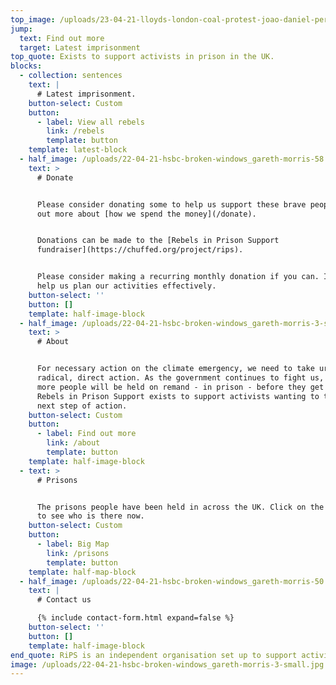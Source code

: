 ```yaml
---
top_image: /uploads/23-04-21-lloyds-london-coal-protest-joao-daniel-pereira-dsf7919.jpg
jump:
  text: Find out more
  target: Latest imprisonment
top_quote: Exists to support activists in prison in the UK.
blocks:
  - collection: sentences
    text: |
      # Latest imprisonment.
    button-select: Custom
    button:
      - label: View all rebels
        link: /rebels
        template: button
    template: latest-block
  - half_image: /uploads/22-04-21-hsbc-broken-windows_gareth-morris-58.jpg
    text: >
      # Donate


      Please consider donating some to help us support these brave people. Find
      out more about [how we spend the money](/donate).


      Donations can be made to the [Rebels in Prison Support
      fundraiser](https://chuffed.org/project/rips).


      Please consider making a recurring monthly donation if you can. It will
      help us plan our activities effectively.
    button-select: ''
    button: []
    template: half-image-block
  - half_image: /uploads/22-04-21-hsbc-broken-windows_gareth-morris-3-small.jpg
    text: >
      # About


      For necessary action on the climate emergency, we need to take urgent,
      radical, direct action. As the government continues to fight us, more and
      more people will be held on remand - in prison - before they get a trial.
      Rebels in Prison Support exists to support activists wanting to take that
      next step of action.
    button-select: Custom
    button:
      - label: Find out more
        link: /about
        template: button
    template: half-image-block
  - text: >
      # Prisons


      The prisons people have been held in across the UK. Click on the markers
      to see who is there now.
    button-select: Custom
    button:
      - label: Big Map
        link: /prisons
        template: button
    template: half-map-block
  - half_image: /uploads/22-04-21-hsbc-broken-windows_gareth-morris-50.jpg
    text: |
      # Contact us

      {% include contact-form.html expand=false %}
    button-select: ''
    button: []
    template: half-image-block
end_quote: RiPS is an independent organisation set up to support activists in the UK
image: /uploads/22-04-21-hsbc-broken-windows_gareth-morris-3-small.jpg
---
```


